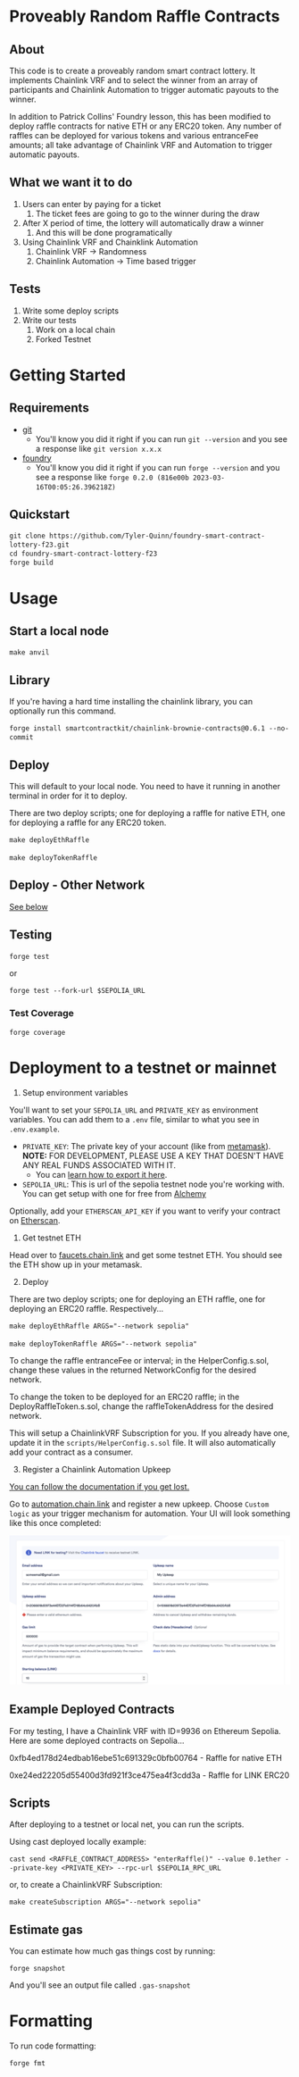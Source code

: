 # Proveably Random Raffle Contracts

## About

This code is to create a proveably random smart contract lottery. It implements Chainlink VRF and to select the winner from an array of participants and Chainlink Automation to trigger automatic payouts to the winner.

In addition to Patrick Collins' Foundry lesson, this has been modified to deploy raffle contracts for native ETH or any ERC20 token. Any number of raffles can be deployed for various tokens and various entranceFee amounts; all take advantage of Chainlink VRF and Automation to trigger automatic payouts.

## What we want it to do

1. Users can enter by paying for a ticket
   1. The ticket fees are going to go to the winner during the draw
2. After X period of time, the lottery will automatically draw a winner
   1. And this will be done programatically
3. Using Chainlink VRF and Chainklink Automation
   1. Chainlink VRF -> Randomness
   2. Chainlink Automation -> Time based trigger

## Tests

1. Write some deploy scripts
2. Write our tests
   1. Work on a local chain
   2. Forked Testnet

# Getting Started

## Requirements

- [git](https://git-scm.com/book/en/v2/Getting-Started-Installing-Git)
  - You'll know you did it right if you can run `git --version` and you see a response like `git version x.x.x`
- [foundry](https://getfoundry.sh/)
  - You'll know you did it right if you can run `forge --version` and you see a response like `forge 0.2.0 (816e00b 2023-03-16T00:05:26.396218Z)`

## Quickstart

```
git clone https://github.com/Tyler-Quinn/foundry-smart-contract-lottery-f23.git
cd foundry-smart-contract-lottery-f23
forge build
```

# Usage

## Start a local node

```
make anvil
```

## Library

If you're having a hard time installing the chainlink library, you can optionally run this command. 

```
forge install smartcontractkit/chainlink-brownie-contracts@0.6.1 --no-commit
```

## Deploy

This will default to your local node. You need to have it running in another terminal in order for it to deploy.

There are two deploy scripts; one for deploying a raffle for native ETH, one for deploying a raffle for any ERC20 token.

```
make deployEthRaffle

make deployTokenRaffle
```

## Deploy - Other Network

[See below](#deployment-to-a-testnet-or-mainnet)

## Testing

```
forge test
```

or

```
forge test --fork-url $SEPOLIA_URL
```

### Test Coverage

```
forge coverage
```


# Deployment to a testnet or mainnet

1. Setup environment variables

You'll want to set your `SEPOLIA_URL` and `PRIVATE_KEY` as environment variables. You can add them to a `.env` file, similar to what you see in `.env.example`.

- `PRIVATE_KEY`: The private key of your account (like from [metamask](https://metamask.io/)). **NOTE:** FOR DEVELOPMENT, PLEASE USE A KEY THAT DOESN'T HAVE ANY REAL FUNDS ASSOCIATED WITH IT.
  - You can [learn how to export it here](https://metamask.zendesk.com/hc/en-us/articles/360015289632-How-to-Export-an-Account-Private-Key).
- `SEPOLIA_URL`: This is url of the sepolia testnet node you're working with. You can get setup with one for free from [Alchemy](https://alchemy.com/?a=673c802981)

Optionally, add your `ETHERSCAN_API_KEY` if you want to verify your contract on [Etherscan](https://etherscan.io/).

1. Get testnet ETH

Head over to [faucets.chain.link](https://faucets.chain.link/) and get some testnet ETH. You should see the ETH show up in your metamask.

2. Deploy

There are two deploy scripts; one for deploying an ETH raffle, one for deploying an ERC20 raffle. Respectively...

```
make deployEthRaffle ARGS="--network sepolia"

make deployTokenRaffle ARGS="--network sepolia"
```

To change the raffle entranceFee or interval; in the HelperConfig.s.sol, change these values in the returned NetworkConfig for the desired network.

To change the token to be deployed for an ERC20 raffle; in the DeployRaffleToken.s.sol, change the raffleTokenAddress for the desired network.

This will setup a ChainlinkVRF Subscription for you. If you already have one, update it in the `scripts/HelperConfig.s.sol` file. It will also automatically add your contract as a consumer.

3. Register a Chainlink Automation Upkeep

[You can follow the documentation if you get lost.](https://docs.chain.link/chainlink-automation/compatible-contracts)

Go to [automation.chain.link](https://automation.chain.link/new) and register a new upkeep. Choose `Custom logic` as your trigger mechanism for automation. Your UI will look something like this once completed:

![Automation](./img/automation.png)

## Example Deployed Contracts

For my testing, I have a Chainlink VRF with ID=9936 on Ethereum Sepolia. Here are some deployed contracts on Sepolia...

0xfb4ed178d24edbab16ebe51c691329c0bfb00764 - Raffle for native ETH

0xe24ed22205d55400d3fd921f3ce475ea4f3cdd3a - Raffle for LINK ERC20

## Scripts

After deploying to a testnet or local net, you can run the scripts.

Using cast deployed locally example:

```
cast send <RAFFLE_CONTRACT_ADDRESS> "enterRaffle()" --value 0.1ether --private-key <PRIVATE_KEY> --rpc-url $SEPOLIA_RPC_URL
```

or, to create a ChainlinkVRF Subscription:

```
make createSubscription ARGS="--network sepolia"
```

## Estimate gas

You can estimate how much gas things cost by running:

```
forge snapshot
```

And you'll see an output file called `.gas-snapshot`

# Formatting

To run code formatting:

```
forge fmt
```